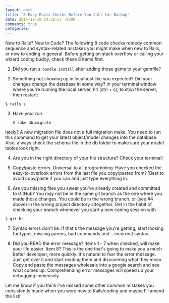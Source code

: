 ```yaml
---
layout: post
title: "8 Easy Rails Checks Before You Call for Backup"
date: 2014-12-10 14:58:57 -0700
comments: true
categories:
---
```


New to Rails? New to Code? The following 8 code checks remedy common sequence and syntax-related mistakes you might make when new to Rails, or new to coding in general. Before getting on stack overflow or calling your wizard coding buddy, check these 8 items first.<!-- more -->

1. Did you run
        ```
        $ bundle install
        ```
  after adding those gems to your gemfile?


2. Something not showing up in localhost like you expected? Did your changes change the database in some way? In your terminal window where you're running the local server, hit (ctrl + c), to stop the server, then restart:
  ```
  $ rails s
  ```


3.  Have your run
    ```
    $ rake db:migrate
    ```
 lately? A new migration file does not a full migration make. You need to run this command to get your latest object/model changes into the database. Also, always check the schema file in the db folder to make sure your model tables look right.


4.  Are you in the right directory of your file structure? Check your terminal!


5.  Copy/paste errors. Universal to all programming. Have you checked the easy-to-overlook errors from the last file you copy/pasted from? 'Best to avoid copy/paste if you can and just type everything in.


6.  Are you missing files you swear you've already created and committed to GitHub? You may not be in the same git branch as the one where you made those changes. You could be in the wrong branch, or (see #4 above) in the wrong project directory altogether. Get in the habit of checking your branch whenever you start a new coding session with
  ```
  $ git br
  ```


7.  Syntax errors don't lie. If that's the message you're getting, start looking for typos, missing parens, bad commands and... incorrect syntax.


8.  Did you READ the error message?
Items 1 - 7 when checked, will make your life easier. Item 8? This is the one that's going to make you a much better developer, more quickly. It's natural to fear the error message. Just get over it and start reading them and discovering what they mean. Copy and paste the messages wholesale into a google search and see what comes up. Comprehending error messages will speed up your debugging immensely.

Let me know if you think I've missed some other common mistakes you consistently made when you were new to Rails/coding and maybe I'll amend the list!

